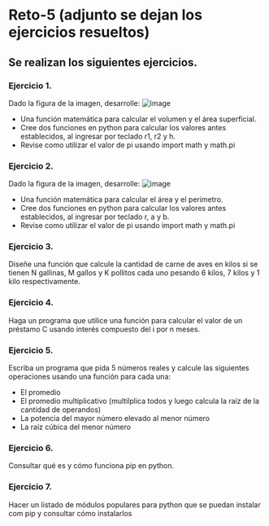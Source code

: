 # Reto-5 (adjunto se dejan los ejercicios resueltos)
## Se realizan los siguientes ejercicios.
### Ejercicio 1.
Dado la figura de la imagen, desarrolle:
![image](https://github.com/user-attachments/assets/3ba2e959-f08b-4f00-aedd-7f657534dfba)

- Una función matemática para calcular el volumen y el área superficial.
- Cree dos funciones en python para calcular los valores antes establecidos, al ingresar por teclado r1, r2 y h.
- Revise como utilizar el valor de pi usando import math y math.pi

### Ejercicio 2.
Dado la figura de la imagen, desarrolle:
![image](https://github.com/user-attachments/assets/1b410e65-151e-4839-afce-c982593824d4)

- Una función matemática para calcular el área y el perimetro.
- Cree dos funciones en python para calcular los valores antes establecidos, al ingresar por teclado r, a y b.
- Revise como utilizar el valor de pi usando import math y math.pi

### Ejercicio 3.
Diseñe una función que calcule la cantidad de carne de aves en kilos si se tienen N gallinas, M gallos y K pollitos cada uno pesando 6 kilos, 7 kilos y 1 kilo respectivamente.

### Ejercicio 4.
Haga un programa que utilice una función para calcular el valor de un préstamo C usando interés compuesto del i por n meses.

### Ejercicio 5.
Escriba un programa que pida 5 números reales y calcule las siguientes operaciones usando una función para cada una:

- El promedio
- El promedio multiplicativo (multilplica todos y luego calcula la raíz de la cantidad de operandos)
- La potencia del mayor número elevado al menor número
- La raíz cúbica del menor número

### Ejercicio 6.
Consultar qué es y cómo funciona pip en python.

### Ejercicio 7.
Hacer un listado de módulos populares para python que se puedan instalar com pip y consultar cómo instalarlos
